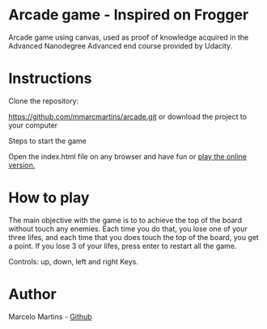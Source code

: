 # Arcade game - Inspired on Frogger
Arcade game using canvas, used as proof of knowledge acquired in the Advanced Nanodegree Advanced end course provided by Udacity.

# Instructions
Clone the repository:

https://github.com/mmarcmartins/arcade.git
or download the project to your computer

Steps to start the game

Open the index.html file on any browser and have fun or <a href="https://mmarcmartins.github.io/Arcade-game/" target="_blank">play the online version.</a>

# How to play
The main objective with the game is to to achieve the top of the board without touch any enemies. Each time you do that, you lose one of your three lifes, and each time that you does touch the top of the board, you get a point.
If you lose 3 of your lifes, press enter to restart all the game.

Controls: up, down, left and right Keys.

# Author

Marcelo Martins - <a href="https://github.com/mmarcmartins/" target="_blank">Github</a>



